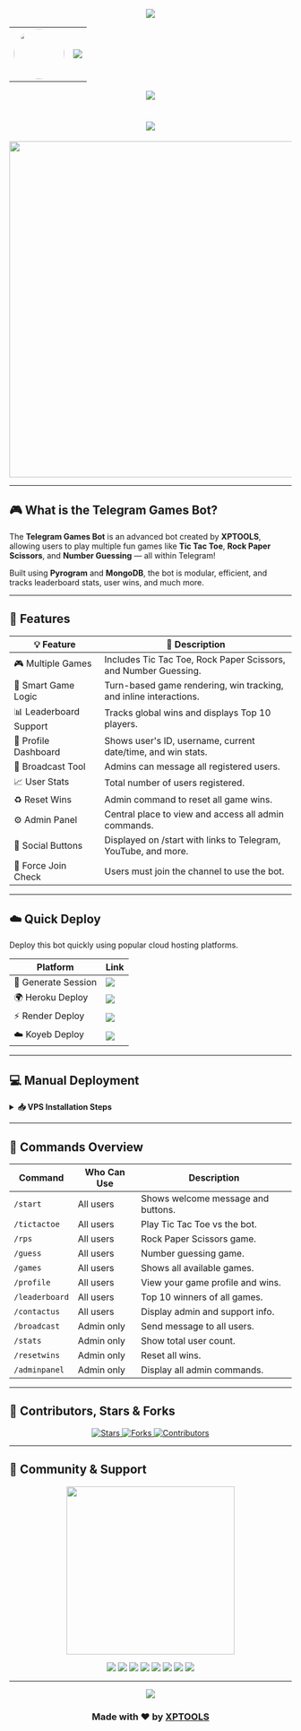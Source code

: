 <!-- ✨ Animated Header (Top) -->
<p align="center">
  <img src="https://user-images.githubusercontent.com/73097560/115834477-dbab4500-a447-11eb-908a-139a6edaec5c.gif" />
</p>

<!-- 👤 Avatar + Typing Banner -->
<div align="center">
  <table>
    <tr>
      <td align="center">
        <img src="https://envs.sh/PVm.jpg" width="90px" style="border-radius: 50%;" />
      </td>
      <td>
        <img src="https://readme-typing-svg.herokuapp.com?color=00BFFF&width=600&lines=Hey+There,+Welcome+to+XPTOOLS+Games+Bot+%F0%9F%8E%AE" />
      </td>
    </tr>
  </table>
</div>

<!-- 👁 Visitor Counter -->
<p align="center">
  <img src="https://komarev.com/ghpvc/?username=XPTOOLS&style=flat-square" />
</p>

<h1 align="center">
  <img src="https://readme-typing-svg.herokuapp.com?color=FF69B4&width=500&lines=Telegram+Games+Bot;XPTOOLS+Project+by+Silando" />
</h1>

<p align="center">
  <a href="https://t.me/Freenethubz">
    <img src="https://telegra.ph/file/58afe55fee5ae99d6901b.jpg" width="600">
  </a>
</p>

---

## 🎮 What is the Telegram Games Bot?

The **Telegram Games Bot** is an advanced bot created by **XPTOOLS**, allowing users to play multiple fun games like **Tic Tac Toe**, **Rock Paper Scissors**, and **Number Guessing** — all within Telegram!

Built using **Pyrogram** and **MongoDB**, the bot is modular, efficient, and tracks leaderboard stats, user wins, and much more.

---

## 🚀 Features

| 💡 Feature                | 🔎 Description |
|--------------------------|----------------|
| 🎮 Multiple Games         | Includes Tic Tac Toe, Rock Paper Scissors, and Number Guessing. |
| 🧠 Smart Game Logic       | Turn-based game rendering, win tracking, and inline interactions. |
| 📊 Leaderboard Support    | Tracks global wins and displays Top 10 players. |
| 👤 Profile Dashboard      | Shows user's ID, username, current date/time, and win stats. |
| 📢 Broadcast Tool         | Admins can message all registered users. |
| 📈 User Stats             | Total number of users registered. |
| ♻️ Reset Wins             | Admin command to reset all game wins. |
| ⚙️ Admin Panel            | Central place to view and access all admin commands. |
| 🔗 Social Buttons         | Displayed on /start with links to Telegram, YouTube, and more. |
| 🔐 Force Join Check       | Users must join the channel to use the bot. |

---

## ☁️ Quick Deploy

Deploy this bot quickly using popular cloud hosting platforms.

| Platform            | Link                                                                 |
|---------------------|----------------------------------------------------------------------|
| 🔑 Generate Session | <a href="https://t.me/CertifiedSessionBot"><img src="https://img.shields.io/badge/Session%20-Generator-orange?style=for-the-badge&logo=heroku" /></a> |
| 🌍 Heroku Deploy     | <a href="http://dashboard.heroku.com/new?template=https://github.com/XPTOOLS/GameHub"><img src="https://img.shields.io/badge/Deploy%20to-Heroku-purple?style=for-the-badge&logo=heroku" /></a> |
| ⚡ Render Deploy     | <a href="https://render.com/deploy?repo=https://github.com/XPTOOLS/GameHub"><img src="https://img.shields.io/badge/Deploy%20to-Render-blue?style=for-the-badge&logo=render" /></a> |
| ☁️ Koyeb Deploy      | <a href="https://app.koyeb.com/deploy?type=git&repository=github.com/XPTOOLS/GameHub"><img src="https://img.shields.io/badge/Deploy%20to-Koyeb-green?style=for-the-badge&logo=koyeb" /></a> |

---

## 💻 Manual Deployment

<details>
<summary><b>📥 VPS Installation Steps</b></summary>

```bash
# Step 1 - Install dependencies
sudo apt update && sudo apt install git python3-pip -y

# Step 2 - Clone the repo
git clone https://github.com/XPTOOLS/Telegram-Games-Bot
cd Telegram-Games-Bot

# Step 3 - Install Python requirements
pip3 install -r requirements.txt

# Step 4 - Configure your info.py or .env with:
# BOT_TOKEN, DATABASE_URI, DATABASE_NAME, ADMINS, etc.

# Step 5 - Run the bot
python3 main.py
```

</details>

---

## 🔐 Commands Overview

| Command         | Who Can Use   | Description                         |
|----------------|---------------|-------------------------------------|
| `/start`        | All users     | Shows welcome message and buttons.  |
| `/tictactoe`    | All users     | Play Tic Tac Toe vs the bot.        |
| `/rps`          | All users     | Rock Paper Scissors game.           |
| `/guess`        | All users     | Number guessing game.               |
| `/games`        | All users     | Shows all available games.          |
| `/profile`      | All users     | View your game profile and wins.    |
| `/leaderboard`  | All users     | Top 10 winners of all games.        |
| `/contactus`    | All users     | Display admin and support info.     |
| `/broadcast`    | Admin only    | Send message to all users.          |
| `/stats`        | Admin only    | Show total user count.              |
| `/resetwins`    | Admin only    | Reset all wins.                     |
| `/adminpanel`   | Admin only    | Display all admin commands.         |

---

## 👥 Contributors, Stars & Forks

<p align="center">
  <a href="https://github.com/XPTOOLS/Telegram-Games-Bot/stargazers">
    <img src="https://img.shields.io/github/stars/XPTOOLS/Telegram-Games-Bot?style=social" alt="Stars" />
  </a>
  <a href="https://github.com/XPTOOLS/Telegram-Games-Bot/network/members">
    <img src="https://img.shields.io/github/forks/XPTOOLS/Telegram-Games-Bot?style=social" alt="Forks" />
  </a>
  <a href="https://github.com/XPTOOLS/Telegram-Games-Bot/graphs/contributors">
    <img src="https://img.shields.io/github/contributors/XPTOOLS/Telegram-Games-Bot?style=social" alt="Contributors" />
  </a>
</p>

---

## 💬 Community & Support

<p align="center">
  <a href="https://t.me/Freenethubz">
    <img src="https://telegra.ph/file/58afe55fee5ae99d6901b.jpg" width="300">
  </a>
</p>

<p align="center">
  <a href="https://t.me/Freenethubz"><img src="https://img.shields.io/badge/Telegram-Channel-blue?style=for-the-badge&logo=telegram" /></a>
  <a href="https://youtube.com/@Freenethubtech"><img src="https://img.shields.io/badge/YouTube-Subscribe-red?style=for-the-badge&logo=youtube" /></a>
  <a href="https://chat.whatsapp.com/Iwau9IDlCn4CR6fsmI3mc7"><img src="https://img.shields.io/badge/WhatsApp-Group-green?style=for-the-badge&logo=whatsapp" /></a>
  <a href="https://whatsapp.com/channel/0029VbB3G3BH5JM0s7gtKA2d"><img src="https://img.shields.io/badge/WhatsApp-Channel-green?style=for-the-badge&logo=whatsapp" /></a>
  <a href="https://t.me/Silando"><img src="https://img.shields.io/badge/Admin-Contact-red?style=for-the-badge&logo=telegram" /></a>
  <a href="https://github.com/XPTOOLS"><img src="https://img.shields.io/badge/GitHub-XPTOOLS-black?style=for-the-badge&logo=github" /></a>
  <a href="https://www.instagram.com/silandodev?igsh=MWtlaTB6d251bDN2eQ=="><img src="https://img.shields.io/badge/Instagram-Follow-pink?style=for-the-badge&logo=instagram" /></a>
  <a href="mailto:freenethubbusiness@gmail.com"><img src="https://img.shields.io/badge/Email-Contact-grey?style=for-the-badge&logo=gmail" /></a>
</p>

---

<p align="center">
  <img src="https://user-images.githubusercontent.com/73097560/115834477-dbab4500-a447-11eb-908a-139a6edaec5c.gif" />
</p>

<h3 align="center">Made with ❤️ by <a href="https://github.com/XPTOOLS">XPTOOLS</a></h3>
